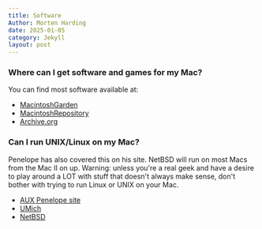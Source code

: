 ```yaml
---
title: Software
Author: Morten Harding
date: 2025-01-05
category: Jekyll
layout: post
---
```



### Where can I get software and games for my Mac?

You can find most software available at:

- [MacintoshGarden](https://macintoshgarden.org)
- [MacintoshRepository](https://www.macintoshrepository.org)
- [Archive.org](https://web.archive.org/web/20160827204614/)


### Can I run UNIX/Linux on my Mac?

Penelope has also covered this on his site. NetBSD will run on most Macs from the Mac II on up.  Warning: unless you're a real geek and have a desire to play around a LOT with stuff that doesn't always make sense, don't bother with trying to run Linux or UNIX on your Mac.

- [AUX Penelope site](https://www.aux-penelope.com)
- [UMich](http://www.umich.edu/%7Earchive/mac/)
- [NetBSD](http://www.netbsd.org/Ports/mac68k/)
